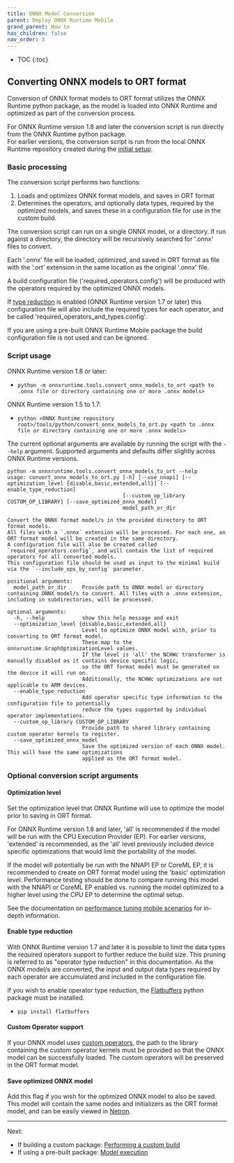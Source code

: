 ```yaml
---
title: ONNX Model Conversion
parent: Deploy ONNX Runtime Mobile
grand_parent: How to
has_children: false
nav_order: 3
---
```

* TOC
{:toc}

## Converting ONNX models to ORT format 

Conversion of ONNX format models to ORT format utilizes the ONNX Runtime python package, as the model is loaded into ONNX Runtime and optimized as part of the conversion process. 

For ONNX Runtime version 1.8 and later the conversion script is run directly from the ONNX Runtime python package.<br>
For earlier versions, the conversion script is run from the local ONNX Runtime repository created during the [initial setup](initial-setup#clone-onnx-runtime-repository).

### Basic processing

The conversion script performs two functions:
  1. Loads and optimizes ONNX format models, and saves in ORT format
  2. Determines the operators, and optionally data types, required by the optimized models, and saves these in a configuration file for use in the custom build.


The conversion script can run on a single ONNX model, or a directory. If run against a directory, the directory will be recursively searched for '.onnx' files to convert. 

Each '.onnx' file will be loaded, optimized, and saved in ORT format as file with the '.ort' extension in the same location as the original '.onnx' file.

A build configuration file ('required_operators.config') will be produced with the operators required by the optimized ONNX models.

If [type reduction](#enable-type-reduction) is enabled (ONNX Runtime version 1.7 or later) this configuration file will also include the required types for each operator, and be called 'required_operators_and_types.config'.

If you are using a pre-built ONNX Runtime Mobile package the build configuration file is not used and can be ignored. 

### Script usage

ONNX Runtime version 1.8 or later:
  - `python -m onnxruntime.tools.convert_onnx_models_to_ort <path to .onnx file or directory containing one or more .onnx models>`

ONNX Runtime version 1.5 to 1.7:
  - `python <ONNX Runtime repository root>/tools/python/convert_onnx_models_to_ort.py <path to .onnx file or directory containing one or more .onnx models>`

The current optional arguments are available by running the script with the `--help` argument.
Supported arguments and defaults differ slightly across ONNX Runtime versions.

```
python -m onnxruntime.tools.convert_onnx_models_to_ort --help
usage: convert_onnx_models_to_ort.py [-h] [--use_nnapi] [--optimization_level {disable,basic,extended,all}] [--enable_type_reduction]
                                     [--custom_op_library CUSTOM_OP_LIBRARY] [--save_optimized_onnx_model]
                                     model_path_or_dir

Convert the ONNX format model/s in the provided directory to ORT format models. 
All files with a `.onnx` extension will be processed. For each one, an ORT format model will be created in the same directory. 
A configuration file will also be created called `required_operators.config`, and will contain the list of required operators for all converted models. 
This configuration file should be used as input to the minimal build via the `--include_ops_by_config` parameter.

positional arguments:
  model_path_or_dir     Provide path to ONNX model or directory containing ONNX model/s to convert. All files with a .onnx extension, including in subdirectories, will be processed.

optional arguments:
  -h, --help            show this help message and exit
  --optimization_level {disable,basic,extended,all}
                        Level to optimize ONNX model with, prior to converting to ORT format model. 
                        These map to the onnxruntime.GraphOptimizationLevel values. 
                        If the level is 'all' the NCHWc transformer is manually disabled as it contains device specific logic, 
                        so the ORT format model must be generated on the device it will run on. 
                        Additionally, the NCHWc optimizations are not applicable to ARM devices.
  --enable_type_reduction
                        Add operator specific type information to the configuration file to potentially 
                        reduce the types supported by individual operator implementations.
  --custom_op_library CUSTOM_OP_LIBRARY
                        Provide path to shared library containing custom operator kernels to register.
  --save_optimized_onnx_model
                        Save the optimized version of each ONNX model. This will have the same optimizations 
                        applied as the ORT format model.
```

### Optional conversion script arguments

#### Optimization level

Set the optimization level that ONNX Runtime will use to optimize the model prior to saving in ORT format.

For ONNX Runtime version 1.8 and later, 'all' is recommended if the model will be run with the CPU Execution Provider (EP).
For earlier versions, 'extended' is recommended, as the 'all' level previously included device specific optimizations that would limit the portability of the model.

If the model will potentially be run with the NNAPI EP or CoreML EP, it is recommended to create on ORT format model using the 'basic' optimization level. Performance testing should be done to compare running this model with the NNAPI or CoreML EP enabled vs. running the model optimized to a higher level using the CPU EP to determine the optimal setup. 

See the documentation on [performance tuning mobile scenarios](../../resources/mobile-performance-tuning) for in-depth information.

#### Enable type reduction

With ONNX Runtime version 1.7 and later it is possible to limit the data types the required operators support to further reduce the build size. This pruning is referred to as "operator type reduction" in this documentation. As the ONNX model/s are converted, the input and output data types required by each operator are accumulated and included in the configuration file. 

If you wish to enable operator type reduction, the [Flatbuffers](https://google.github.io/flatbuffers/) python package must be installed.
  - `pip install flatbuffers`

#### Custom Operator support

If your ONNX model uses [custom operators](../add-custom-op), the path to the library containing the custom operator kernels must be provided so that the ONNX model can be successfully loaded. The custom operators will be preserved in the ORT format model.

#### Save optimized ONNX model

Add this flag if you wish for the optimized ONNX model to also be saved. This model will contain the same nodes and initializers as the ORT format model, and can be easily viewed in [Netron](https://netron.app/).

-------

Next: 
* If building a custom package: [Performing a custom build](performing-custom-build)
* If using a pre-built package: [Model execution](model-execution)

